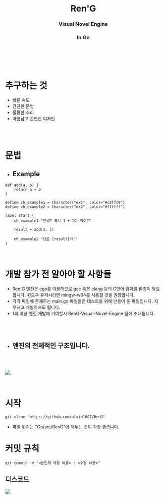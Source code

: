 <div align='center'>
<h1>Ren'G</h1>
<h3>Visual Novel Engine</h3>
<h3>In Go</h3>
</div>
<br><br><br><br>

# 추구하는 것
- 빠른 속도
- 간단한 문법
- 훌륭한 소리
- 아름답고 간편한 디자인

<br><br>

# 문법

- ## Example

```
def add(a, b) {
    return a + b
}

define ch_example1 = Character("ex1", color="#c8ffc8")
define ch_example2 = Character("ex2", color="#ffffff")

label start {
    ch_example1 "안녕? 혹시 1 + 1이 뭐야?"

    result = add(1, 1)

    ch_example2 "답은 [result]야!"
}
```

<br>

# 개발 참가 전 알아야 할 사항들

- Ren'G 엔진은 cgo를 이용하므로 gcc 혹은 clang 등의 C언어 컴파일 환경이 필요합니다. 윈도우 유저시라면 mingw-w64를 사용할 것을 권장합니다.
- 각각 파일에 존재하는 main.go 파일들은 테스트를 위해 만들어 둔 파일입니다. 지우시고 개발하셔도 됩니다.
- 1회 이상 엔진 개발에 기여할시 RenG-Visual-Novel-Engine 팀에 초대됩니다.

<br><br>

- ## 엔진의 전체적인 구조입니다.

<br><br>

<img src="https://user-images.githubusercontent.com/77112874/131224110-d66b9175-ca1d-406f-b331-2da5f58d605a.jpg"></img>

<br>

# 시작

```
git clone "https://github.com/alvin1007/RenG"
```

- 파일 위치는 "Go/src/RenG"에 해두는 것이 가장 좋습니다.

# 커밋 규칙

```
git commit -m "<본인의 계정 이름> : <수정 내용>"
```

## 디스코드
<a href="https://discord.gg/JkkvP6U9qk" terget="_blank">
<img src="https://img.shields.io/badge/-Discord-5865F2?logo=Discord&logoColor=white&style=flat"/>
</a>
